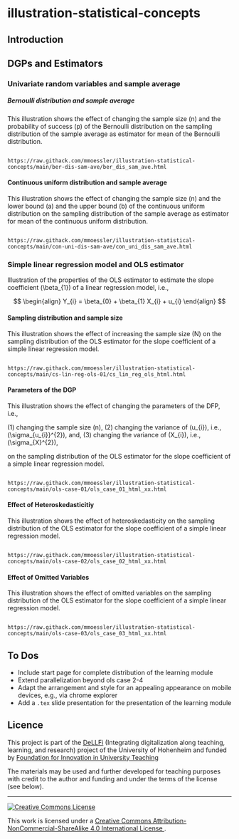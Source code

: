 # illustration-statistical-concepts

## Introduction

## DGPs and Estimators

### Univariate random variables and sample average

##### Bernoulli distribution and sample average

This illustration shows the effect of changing the sample size \(n\) and the probability of success \(p\) of the Bernoulli distribution on the sampling distribution of the sample average as estimator for mean of the Bernoulli distribution.

```

https://raw.githack.com/mmoessler/illustration-statistical-concepts/main/ber-dis-sam-ave/ber_dis_sam_ave.html

```

#### Continuous uniform distribution and sample average

This illustration shows the effect of changing the sample size \(n\) and the lower bound \(a\) and the upper bound \(b\) of the continuous uniform distribution on the sampling distribution of the sample average as estimator for mean of the continuous uniform distribution.

```

https://raw.githack.com/mmoessler/illustration-statistical-concepts/main/con-uni-dis-sam-ave/con_uni_dis_sam_ave.html

```

### Simple linear regression model and OLS estimator

Illustration of the properties of the OLS estimator to estimate the slope coefficient \(\beta_{1}\) of a linear regression model, i.e.,

$$
\begin{align}
Y_{i} = \beta_{0} + \beta_{1} X_{i} + u_{i}
\end{align}
$$

#### Sampling distribution and sample size

This illustration shows the effect of increasing the sample size \(N\) on the sampling distribution of the OLS estimator for the slope coefficient of a simple linear regression model.

```

https://raw.githack.com/mmoessler/illustration-statistical-concepts/main/cs-lin-reg-ols-01/cs_lin_reg_ols_html.html

```

#### Parameters of the DGP

This illustration shows the effect of changing the parameters of the DFP, i.e.,  

(1) changing the sample size \(n\),
(2) changing the variance of \(u_{i}\), i.e., \(\sigma_{u_{i}}^{2}\), and,
(3) changing the variance of \(X_{i}\), i.e., \(\sigma_{X}^{2}\), 

on the sampling distribution of the OLS estimator for the slope coefficient of a simple linear regression model.

```

https://raw.githack.com/mmoessler/illustration-statistical-concepts/main/ols-case-01/ols_case_01_html_xx.html

```

#### Effect of Heteroskedasticitiy

This illustration shows the effect of heteroskedasticity on the sampling distribution of the OLS estimator for the slope coefficient of a simple linear regression model.

```

https://raw.githack.com/mmoessler/illustration-statistical-concepts/main/ols-case-02/ols_case_02_html_xx.html

```

#### Effect of Omitted Variables

This illustration shows the effect of omitted variables on the sampling distribution of the OLS estimator for the slope coefficient of a simple linear regression model.

```

https://raw.githack.com/mmoessler/illustration-statistical-concepts/main/ols-case-03/ols_case_03_html_xx.html

```

## To Dos

* Include start page for complete distribution of the learning module
* Extend parallelization beyond ols case 2-4 
* Adapt the arrangement and style for an appealing appearance on mobile devices, e.g., via chrome explorer
* Add a `.tex` slide presentation for the presentation of the learning module

## Licence

This project is part of the [DeLLFi](https://www.uni-hohenheim.de/en/project-dellfi) (Integrating digitalization along teaching, learning, and research) project of the University of Hohenheim and funded by [Foundation for Innovation in University Teaching](https://stiftung-hochschullehre.de/)

The materials may be used and further developed for teaching purposes with credit to the author and funding and under the terms of the license (see below).

<hr>

<a rel="license" href="http://creativecommons.org/licenses/by-nc-sa/4.0/">
<img alt="Creative Commons License" style="border-width:0" src="https://i.creativecommons.org/l/by-nc-sa/4.0/88x31.png" />
</a>

<br />

This work is licensed under a
<a rel="license" href="http://creativecommons.org/licenses/by-nc-sa/4.0/">Creative Commons Attribution-NonCommercial-ShareAlike 4.0 International License
</a>.